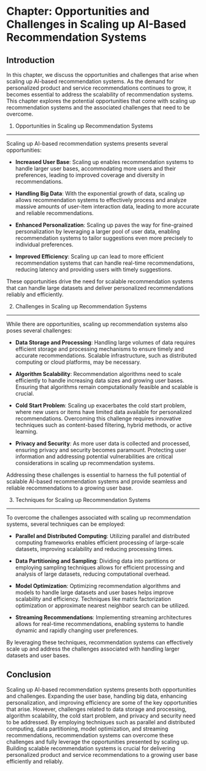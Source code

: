 Chapter: Opportunities and Challenges in Scaling up AI-Based Recommendation Systems
===================================================================================

Introduction
------------

In this chapter, we discuss the opportunities and challenges that arise when scaling up AI-based recommendation systems. As the demand for personalized product and service recommendations continues to grow, it becomes essential to address the scalability of recommendation systems. This chapter explores the potential opportunities that come with scaling up recommendation systems and the associated challenges that need to be overcome.

1. Opportunities in Scaling up Recommendation Systems
-----------------------------------------------------

Scaling up AI-based recommendation systems presents several opportunities:

* **Increased User Base**: Scaling up enables recommendation systems to handle larger user bases, accommodating more users and their preferences, leading to improved coverage and diversity in recommendations.

* **Handling Big Data**: With the exponential growth of data, scaling up allows recommendation systems to effectively process and analyze massive amounts of user-item interaction data, leading to more accurate and reliable recommendations.

* **Enhanced Personalization**: Scaling up paves the way for fine-grained personalization by leveraging a larger pool of user data, enabling recommendation systems to tailor suggestions even more precisely to individual preferences.

* **Improved Efficiency**: Scaling up can lead to more efficient recommendation systems that can handle real-time recommendations, reducing latency and providing users with timely suggestions.

These opportunities drive the need for scalable recommendation systems that can handle large datasets and deliver personalized recommendations reliably and efficiently.

2. Challenges in Scaling up Recommendation Systems
--------------------------------------------------

While there are opportunities, scaling up recommendation systems also poses several challenges:

* **Data Storage and Processing**: Handling large volumes of data requires efficient storage and processing mechanisms to ensure timely and accurate recommendations. Scalable infrastructure, such as distributed computing or cloud platforms, may be necessary.

* **Algorithm Scalability**: Recommendation algorithms need to scale efficiently to handle increasing data sizes and growing user bases. Ensuring that algorithms remain computationally feasible and scalable is crucial.

* **Cold Start Problem**: Scaling up exacerbates the cold start problem, where new users or items have limited data available for personalized recommendations. Overcoming this challenge requires innovative techniques such as content-based filtering, hybrid methods, or active learning.

* **Privacy and Security**: As more user data is collected and processed, ensuring privacy and security becomes paramount. Protecting user information and addressing potential vulnerabilities are critical considerations in scaling up recommendation systems.

Addressing these challenges is essential to harness the full potential of scalable AI-based recommendation systems and provide seamless and reliable recommendations to a growing user base.

3. Techniques for Scaling up Recommendation Systems
---------------------------------------------------

To overcome the challenges associated with scaling up recommendation systems, several techniques can be employed:

* **Parallel and Distributed Computing**: Utilizing parallel and distributed computing frameworks enables efficient processing of large-scale datasets, improving scalability and reducing processing times.

* **Data Partitioning and Sampling**: Dividing data into partitions or employing sampling techniques allows for efficient processing and analysis of large datasets, reducing computational overhead.

* **Model Optimization**: Optimizing recommendation algorithms and models to handle large datasets and user bases helps improve scalability and efficiency. Techniques like matrix factorization optimization or approximate nearest neighbor search can be utilized.

* **Streaming Recommendations**: Implementing streaming architectures allows for real-time recommendations, enabling systems to handle dynamic and rapidly changing user preferences.

By leveraging these techniques, recommendation systems can effectively scale up and address the challenges associated with handling larger datasets and user bases.

Conclusion
----------

Scaling up AI-based recommendation systems presents both opportunities and challenges. Expanding the user base, handling big data, enhancing personalization, and improving efficiency are some of the key opportunities that arise. However, challenges related to data storage and processing, algorithm scalability, the cold start problem, and privacy and security need to be addressed. By employing techniques such as parallel and distributed computing, data partitioning, model optimization, and streaming recommendations, recommendation systems can overcome these challenges and fully leverage the opportunities presented by scaling up. Building scalable recommendation systems is crucial for delivering personalized product and service recommendations to a growing user base efficiently and reliably.
